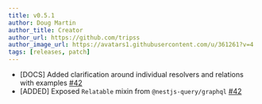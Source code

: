 ```yaml
---
title: v0.5.1
author: Doug Martin
author_title: Creator
author_url: https://github.com/tripss
author_image_url: https://avatars1.githubusercontent.com/u/361261?v=4
tags: [releases, patch]
---
```


* [DOCS] Added clarification around individual resolvers and relations with examples [#42](https://github.com/tripss/nestjs-query/issues/42)
* [ADDED] Exposed `Relatable` mixin from `@nestjs-query/graphql` [#42](https://github.com/tripss/nestjs-query/issues/42)
